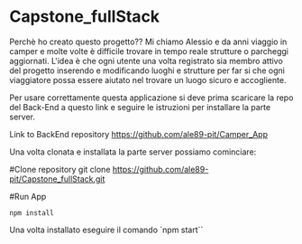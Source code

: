 # Capstone_fullStack

Perchè ho creato questo progetto??
Mi chiamo Alessio e da anni viaggio in camper e molte volte è difficile trovare in tempo reale strutture o parcheggi aggiornati. L'idea è che ogni utente una volta registrato sia membro attivo del progetto inserendo e modificando luoghi e strutture per far si che ogni viaggiatore possa essere aiutato nel trovare un luogo sicuro e accogliente.

Per usare correttamente questa applicazione si deve prima scaricare la repo del Back-End a questo link e seguire le istruzioni per installare la parte server.

Link to BackEnd repository
https://github.com/ale89-pit/Camper_App

Una volta clonata e installata la parte server possiamo cominciare:

#Clone repository
git clone https://github.com/ale89-pit/Capstone_fullStack.git

#Run App

`npm install`

Una volta installato eseguire il comando `npm start``
